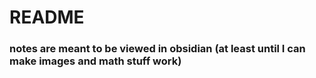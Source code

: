 # README

### notes are meant to be viewed in obsidian (at least until I can make images and math stuff work)

